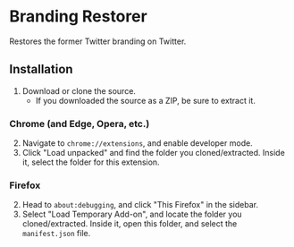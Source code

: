 # Branding Restorer
Restores the former Twitter branding on Twitter.

## Installation

1. Download or clone the source.
    - If you downloaded the source as a ZIP, be sure to extract it.
### Chrome (and Edge, Opera, etc.)
2. Navigate to `chrome://extensions`, and enable developer mode.
3. Click "Load unpacked" and find the folder you cloned/extracted. Inside it, select the folder for this extension.
### Firefox
2. Head to `about:debugging`, and click "This Firefox" in the sidebar.
3. Select "Load Temporary Add-on", and locate the folder you cloned/extracted. Inside it, open this folder, and select the `manifest.json` file.
